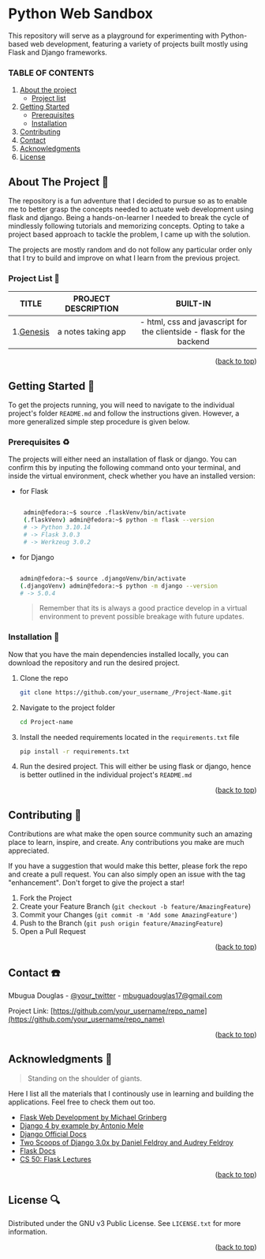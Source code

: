 <!-- create the get back to top link -->
<a name="readme-top"></a>

# **Python Web Sandbox**
 This repository will serve as a playground for experimenting with Python-based web development, featuring a variety of projects built mostly using Flask and Django frameworks.


<!-- TABLE OF CONTENTS IN MARKDOWN -->
### TABLE OF CONTENTS
1. [About the project](#about-the-project)
    - [Project list](#project-list)
1. [Getting Started](#getting-started)
    - [Prerequisites](#prerequisites)
    - [Installation](#installation)
1. [Contributing](#contributing)
1. [Contact](#contact)
1. [Acknowledgments](#acknowledgments)
1. [License](#license)


 <!-- TABLE OF CONTENTS IN HTML-->
 <!-- <details>
   <summary>Table of Contents:scroll:</summary>
   <ol>
     <li>
       <a href="#about-the-project">About The Project</a>
       <ul>
         <li><a href="#built-with">Project List</a></li>
       </ul>
     </li>
     <li>
       <a href="#getting-started">Getting Started</a>
       <ul>
         <li><a href="#prerequisites">Prerequisites</a></li>
         <li><a href="#installation">Installation</a></li>
       </ul>
     </li>
     <li><a href="#contributing">Contributing</a></li>
     <li><a href="#contact">Contact</a></li>
     <li><a href="#acknowledgments">Acknowledgments</a></li>
     <li><a href="#license">License</a></li>
   </ol>
 </details> -->


 <!-- ABOUT THE PROJECT -->
 ## About The Project :notebook:

 The repository is a fun adventure that I decided to pursue so as to enable me to better grasp the concepts needed to actuate web development using flask and django. Being a hands-on-learner I needed to break the cycle of mindlessly following tutorials and memorizing concepts. Opting to take a project based approach to tackle the problem, I came up with the solution.

 The projects are mostly random and do not follow any particular order only that I try to build and improve on what I learn from the previous project.

 ### Project List :pencil:


  | TITLE | PROJECT DESCRIPTION | BUILT-IN   |
  |:---:|:---:|:---:|
  | 1.[Genesis](./01.genesis/README.md) |a notes taking app|- html, css and javascript for the clientside - flask for the backend|

 <p align="right">(<a href="#readme-top">back to top</a>)</p>


 <!-- GETTING STARTED -->
 ## Getting Started :feet:

 To get the projects running, you will need to navigate to the individual project's folder `README.md` and follow the instructions given. However, a more generalized simple step procedure is given below.

 ### Prerequisites :recycle:

 The projects will either need an installation of flask or django. You can confirm this by inputing the following command onto your terminal, and inside the virtual environment, check whether you have an installed version:

 * for Flask
   ```sh

    admin@fedora:~$ source .flaskVenv/bin/activate
    (.flaskVenv) admin@fedora:~$ python -m flask --version
    # -> Python 3.10.14
    # -> Flask 3.0.3
    # -> Werkzeug 3.0.2

   ```

 * for Django
   ```sh

   admin@fedora:~$ source .djangoVenv/bin/activate
   (.djangoVenv) admin@fedora:~$ python -m django --version
   # -> 5.0.4


   ```

   > Remember that its is always a good practice develop in a virtual environment to prevent possible breakage with future updates.

 ### Installation :hammer:

 Now that you have the main dependencies installed locally, you can download the repository and run the desired project.

 1. Clone the repo
    ```sh
    git clone https://github.com/your_username_/Project-Name.git
    ```
 2. Navigate to the project folder
    ```sh
    cd Project-name
    ```
 3. Install the needed requirements located in the `requirements.txt` file
    ```sh
    pip install -r requirements.txt
    ```
 4. Run the desired project. This will either be using flask or django, hence is better outlined in the individual project's `README.md`

 <p align="right">(<a href="#readme-top">back to top</a>)</p>




 <!-- CONTRIBUTING -->
 ## Contributing :speech_balloon:

 Contributions are what make the open source community such an amazing place to learn, inspire, and create. Any contributions you make are much appreciated.

 If you have a suggestion that would make this better, please fork the repo and create a pull request. You can also simply open an issue with the tag "enhancement".
 Don't forget to give the project a star!

 1. Fork the Project
 2. Create your Feature Branch (`git checkout -b feature/AmazingFeature`)
 3. Commit your Changes (`git commit -m 'Add some AmazingFeature'`)
 4. Push to the Branch (`git push origin feature/AmazingFeature`)
 5. Open a Pull Request

 <p align="right">(<a href="#readme-top">back to top</a>)</p>





 <!-- CONTACT -->
 ## Contact :telephone:

 Mbugua Douglas - [@your_twitter](https://twitter.com/your_username) - mbuguadouglas17@gmail.com

 Project Link: [https://github.com/your_username/repo_name](https://github.com/your_username/repo_name)

 <p align="right">(<a href="#readme-top">back to top</a>)</p>


 <!-- ACKNOWLEDGMENTS -->
 ## Acknowledgments :paperclip:
 > Standing on the shoulder of giants.

 Here I list all the materials that I continously use in learning and building the applications. Feel free to check them out too.

 * [Flask Web Development by Michael Grinberg](https://)
 * [Django 4 by example by Antonio Mele](https://)
 * [Django Official Docs](https://docs.djangoproject.com/en/4.0/)
 * [Two Scoops of Django 3.0x by Daniel Feldroy and Audrey Feldroy](https://)
 * [Flask Docs](https://)
 * [CS 50: Flask Lectures](https://)

 <p align="right">(<a href="#readme-top">back to top</a>)</p>


 <!-- LICENSE -->
 ## License :mag:

 Distributed under the GNU v3 Public License. See `LICENSE.txt` for more information.

 <p align="right">(<a href="#readme-top">back to top</a>)</p>
